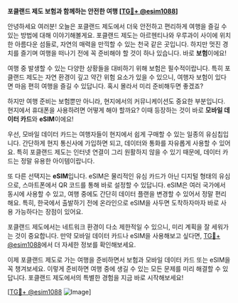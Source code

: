 **포클랜드 제도 보험과 함께하는 안전한 여행 [[TG💪+ @esim1088](https://t.me/s/esim1088)]**

안녕하세요 여러분! 오늘은 포클랜드 제도에서 더욱 안전하고 편리하게 여행을 즐길 수 있는 방법에 대해 이야기해볼게요. 포클랜드 제도는 아르헨티나와 우루과이 사이에 위치한 아름다운 섬들로, 자연의 매력을 만끽할 수 있는 천국 같은 곳입니다. 하지만 멋진 경치를 즐기며 여행을 떠나기 전에 꼭 준비해야 할 것이 하나 있습니다. 바로 **보험**이에요!

여행 중 발생할 수 있는 다양한 상황들을 대비하기 위해 보험은 필수적이랍니다. 특히 포클랜드 제도는 자연 환경이 깊고 약간 위험 요소가 있을 수 있으니, 여행자 보험이 있다면 마음 편히 여행을 즐길 수 있답니다. 혹시 몰라서 미리 준비해두면 좋겠죠? 

하지만 여행 준비는 보험뿐만 아니라, 현지에서의 커뮤니케이션도 중요한 부분입니다. 현지에서 휴대폰을 사용하려면 어떻게 해야 할까요? 이때 등장하는 것이 바로 **모바일 데이터 카드**와 **eSIM**이에요! 

우선, 모바일 데이터 카드는 여행자들이 현지에서 쉽게 구매할 수 있는 일종의 유심칩입니다. 간단하게 현지 통신사에 가입하면 되고, 데이터와 통화를 자유롭게 사용할 수 있어요. 특히 포클랜드 제도는 인터넷 연결이 그리 원활하지 않을 수 있기 때문에, 데이터 카드는 정말 유용한 아이템이랍니다.

또 다른 선택지는 **eSIM**입니다. eSIM은 물리적인 유심 카드가 아닌 디지털 형태의 유심으로, 스마트폰에서 QR 코드를 통해 바로 설정할 수 있답니다. eSIM은 여러 국가에서 동시에 사용할 수 있고, 여행 중에도 간단히 데이터 플랜을 변경할 수 있어서 정말 편리해요. 특히, 한국에서 출발하기 전에 온라인으로 eSIM을 사두면 도착하자마자 바로 사용 가능하다는 장점이 있어요.

포클랜드 제도에서는 네트워크 환경이 다소 제한적일 수 있으니, 미리 계획을 잘 세워가는 것이 중요합니다. 만약 모바일 데이터 카드나 eSIM을 사용해보고 싶다면, [TG💪+ @esim1088](https://t.me/s/esim1088)에서 더 자세한 정보를 확인해보세요.

이제 포클랜드 제도로 가는 여행을 준비하면서 보험과 모바일 데이터 카드 또는 eSIM을 꼭 챙겨보세요. 이렇게 준비하면 여행 중에 생길 수 있는 모든 문제를 미리 해결할 수 있답니다. 포클랜드 제도에서의 특별한 경험을 지금 바로 시작해보세요!

[[TG💪+ @esim1088](https://t.me/s/esim1088) ![Image](https://i.postimg.cc/Y0z9fWf4/image.png)]